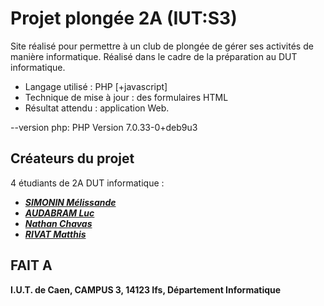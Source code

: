 # Projet plongée 2A (IUT:S3)
Site réalisé pour permettre à un club de plongée de gérer ses activités de manière informatique. Réalisé dans le cadre de la préparation au DUT informatique.

 - Langage utilisé : PHP [+javascript]
 - Technique de mise à jour : des formulaires HTML
 - Résultat attendu : application Web.

--version php: PHP Version 7.0.33-0+deb9u3

## Créateurs du projet
4 étudiants de 2A DUT informatique :
- [***SIMONIN Mélissande***](https://github.com/Meli5070)
- [***AUDABRAM Luc***](https://github.com/Yodaluc)
- [***Nathan Chavas***](https://github.com/Akodix)
- [***RIVAT Matthis***](https://github.com/MattRvt)

## FAIT A  
**I.U.T. de Caen,
CAMPUS 3,
14123 Ifs,
Département Informatique**


